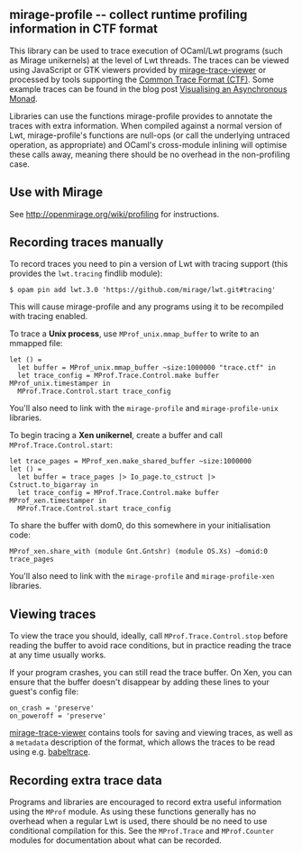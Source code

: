 ## mirage-profile -- collect runtime profiling information in CTF format

This library can be used to trace execution of OCaml/Lwt programs (such as Mirage unikernels) at the level of Lwt threads.
The traces can be viewed using JavaScript or GTK viewers provided by [mirage-trace-viewer][] or processed by tools supporting the [Common Trace Format (CTF)][ctf].
Some example traces can be found in the blog post [Visualising an Asynchronous Monad](http://roscidus.com/blog/blog/2014/10/27/visualising-an-asynchronous-monad/).

Libraries can use the functions mirage-profile provides to annotate the traces with extra information.
When compiled against a normal version of Lwt, mirage-profile's functions are null-ops (or call the underlying untraced operation, as appropriate) and OCaml's cross-module inlining will optimise these calls away, meaning there should be no overhead in the non-profiling case.


## Use with Mirage

See http://openmirage.org/wiki/profiling for instructions.

## Recording traces manually

To record traces you need to pin a version of Lwt with tracing support (this provides the `lwt.tracing` findlib module):

    $ opam pin add lwt.3.0 'https://github.com/mirage/lwt.git#tracing'

This will cause mirage-profile and any programs using it to be recompiled with tracing enabled.

To trace a **Unix process**, use `MProf_unix.mmap_buffer` to write to an mmapped file:

    let () =
      let buffer = MProf_unix.mmap_buffer ~size:1000000 "trace.ctf" in
      let trace_config = MProf.Trace.Control.make buffer MProf_unix.timestamper in
      MProf.Trace.Control.start trace_config

You'll also need to link with the `mirage-profile` and `mirage-profile-unix` libraries.

To begin tracing a **Xen unikernel**, create a buffer and call `MProf.Trace.Control.start`:

    let trace_pages = MProf_xen.make_shared_buffer ~size:1000000
    let () = 
      let buffer = trace_pages |> Io_page.to_cstruct |> Cstruct.to_bigarray in
      let trace_config = MProf.Trace.Control.make buffer MProf_xen.timestamper in
      MProf.Trace.Control.start trace_config

To share the buffer with dom0, do this somewhere in your initialisation code:

    MProf_xen.share_with (module Gnt.Gntshr) (module OS.Xs) ~domid:0 trace_pages

You'll also need to link with the `mirage-profile` and `mirage-profile-xen` libraries.

## Viewing traces

To view the trace you should, ideally, call `MProf.Trace.Control.stop` before reading the buffer to avoid race conditions, but in practice reading the trace at any time usually works.

If your program crashes, you can still read the trace buffer.
On Xen, you can ensure that the buffer doesn't disappear by adding these lines to your guest's config file:

    on_crash = 'preserve'
    on_poweroff = 'preserve'

[mirage-trace-viewer][] contains tools for saving and viewing traces, as well as a `metadata` description of the format, which allows the traces to be read using e.g. [babeltrace][].


## Recording extra trace data

Programs and libraries are encouraged to record extra useful information using the `MProf` module.
As using these functions generally has no overhead when a regular Lwt is used, there should be no need to use conditional compilation for this.
See the `MProf.Trace` and `MProf.Counter` modules for documentation about what can be recorded.


[ctf]: http://www.efficios.com/ctf
[babeltrace]: http://www.efficios.com/babeltrace
[mirage-trace-viewer]: https://github.com/talex5/mirage-trace-viewer
